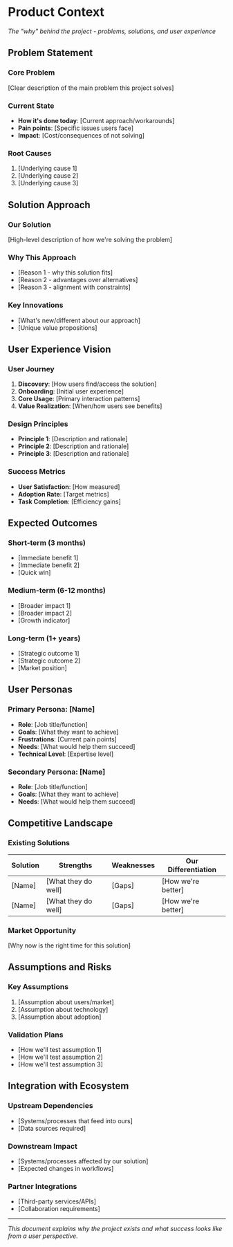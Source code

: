 # Product Context

*The "why" behind the project - problems, solutions, and user experience*

## Problem Statement

### Core Problem
[Clear description of the main problem this project solves]

### Current State
- **How it's done today**: [Current approach/workarounds]
- **Pain points**: [Specific issues users face]
- **Impact**: [Cost/consequences of not solving]

### Root Causes
1. [Underlying cause 1]
2. [Underlying cause 2]
3. [Underlying cause 3]

## Solution Approach

### Our Solution
[High-level description of how we're solving the problem]

### Why This Approach
- [Reason 1 - why this solution fits]
- [Reason 2 - advantages over alternatives]
- [Reason 3 - alignment with constraints]

### Key Innovations
- [What's new/different about our approach]
- [Unique value propositions]

## User Experience Vision

### User Journey
1. **Discovery**: [How users find/access the solution]
2. **Onboarding**: [Initial user experience]
3. **Core Usage**: [Primary interaction patterns]
4. **Value Realization**: [When/how users see benefits]

### Design Principles
- **Principle 1**: [Description and rationale]
- **Principle 2**: [Description and rationale]
- **Principle 3**: [Description and rationale]

### Success Metrics
- **User Satisfaction**: [How measured]
- **Adoption Rate**: [Target metrics]
- **Task Completion**: [Efficiency gains]

## Expected Outcomes

### Short-term (3 months)
- [Immediate benefit 1]
- [Immediate benefit 2]
- [Quick win]

### Medium-term (6-12 months)
- [Broader impact 1]
- [Broader impact 2]
- [Growth indicator]

### Long-term (1+ years)
- [Strategic outcome 1]
- [Strategic outcome 2]
- [Market position]

## User Personas

### Primary Persona: [Name]
- **Role**: [Job title/function]
- **Goals**: [What they want to achieve]
- **Frustrations**: [Current pain points]
- **Needs**: [What would help them succeed]
- **Technical Level**: [Expertise level]

### Secondary Persona: [Name]
- **Role**: [Job title/function]
- **Goals**: [What they want to achieve]
- **Needs**: [What would help them succeed]

## Competitive Landscape

### Existing Solutions
| Solution | Strengths | Weaknesses | Our Differentiation |
|----------|-----------|------------|-------------------|
| [Name] | [What they do well] | [Gaps] | [How we're better] |
| [Name] | [What they do well] | [Gaps] | [How we're better] |

### Market Opportunity
[Why now is the right time for this solution]

## Assumptions and Risks

### Key Assumptions
1. [Assumption about users/market]
2. [Assumption about technology]
3. [Assumption about adoption]

### Validation Plans
- [How we'll test assumption 1]
- [How we'll test assumption 2]
- [How we'll test assumption 3]

## Integration with Ecosystem

### Upstream Dependencies
- [Systems/processes that feed into ours]
- [Data sources required]

### Downstream Impact
- [Systems/processes affected by our solution]
- [Expected changes in workflows]

### Partner Integrations
- [Third-party services/APIs]
- [Collaboration requirements]

---
*This document explains why the project exists and what success looks like from a user perspective.*